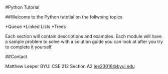 #Python Tutorial

##Welcome to the Python tutotial on the follwoing topics


*Queue
*Linked Lists
*Trees

Each section will contain descriptions and examples. Each module will have a sample problem to solve with a solution guide you can look at after you try to complete it yourself.

##Contact

Matthew Leeper BYUI CSE 212 Section A2 lee23016@byui.edu